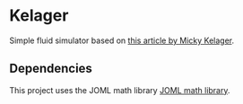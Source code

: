 # Kelager
Simple fluid simulator based on [this article by Micky Kelager](http://image.diku.dk/projects/media/kelager.06.pdf).

Dependencies
------------
This project uses the JOML math library [JOML math library](https://github.com/JOML-CI/JOML/releases).
